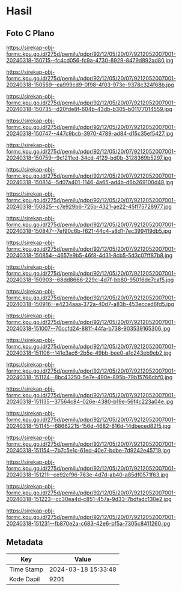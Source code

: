 # Hasil

## Foto C Plano

https://sirekap-obj-formc.kpu.go.id/275d/pemilu/pdpr/92/12/05/20/07/9212052007001-20240318-150715--fc4cd056-fc9a-4730-8929-8479d892ad80.jpg

https://sirekap-obj-formc.kpu.go.id/275d/pemilu/pdpr/92/12/05/20/07/9212052007001-20240318-150559--ea999cd9-0f98-4f03-973e-9378c324f68b.jpg

https://sirekap-obj-formc.kpu.go.id/275d/pemilu/pdpr/92/12/05/20/07/9212052007001-20240318-150735--d20fde8f-604b-43db-b305-b01177014559.jpg

https://sirekap-obj-formc.kpu.go.id/275d/pemilu/pdpr/92/12/05/20/07/9212052007001-20240318-150747--447c9bcb-3970-4789-ad84-d15c35ef5427.jpg

https://sirekap-obj-formc.kpu.go.id/275d/pemilu/pdpr/92/12/05/20/07/9212052007001-20240318-150759--9c1211ed-34cd-4f29-bd0b-3128369b5297.jpg

https://sirekap-obj-formc.kpu.go.id/275d/pemilu/pdpr/92/12/05/20/07/9212052007001-20240318-150814--5d07a401-1146-4a65-ad4b-d6b269100d48.jpg

https://sirekap-obj-formc.kpu.go.id/275d/pemilu/pdpr/92/12/05/20/07/9212052007001-20240318-150825--c7e929b6-725b-4321-ae22-45ff75728977.jpg

https://sirekap-obj-formc.kpu.go.id/275d/pemilu/pdpr/92/12/05/20/07/9212052007001-20240318-150847--7ef90c6b-f621-44c4-a8d1-7ec399419db5.jpg

https://sirekap-obj-formc.kpu.go.id/275d/pemilu/pdpr/92/12/05/20/07/9212052007001-20240318-150854--4657e9b5-46f8-4d31-8cb5-5d3c07ff87b8.jpg

https://sirekap-obj-formc.kpu.go.id/275d/pemilu/pdpr/92/12/05/20/07/9212052007001-20240318-150903--68dd8666-229c-4d7f-bb80-95016de7caf5.jpg

https://sirekap-obj-formc.kpu.go.id/275d/pemilu/pdpr/92/12/05/20/07/9212052007001-20240318-150916--e4234aaa-372a-40d7-a83b-453ecced6fd5.jpg

https://sirekap-obj-formc.kpu.go.id/275d/pemilu/pdpr/92/12/05/20/07/9212052007001-20240318-151007--70ccfd24-881f-44fa-b738-903539165306.jpg

https://sirekap-obj-formc.kpu.go.id/275d/pemilu/pdpr/92/12/05/20/07/9212052007001-20240318-151106--141e3ac6-2b5e-49bb-bee0-a1c243eb9eb2.jpg

https://sirekap-obj-formc.kpu.go.id/275d/pemilu/pdpr/92/12/05/20/07/9212052007001-20240318-151124--8bc43250-5e7e-490e-895b-79b15766dbf0.jpg

https://sirekap-obj-formc.kpu.go.id/275d/pemilu/pdpr/92/12/05/20/07/9212052007001-20240318-151135--37564c84-026e-4380-b19e-56f4c223a04e.jpg

https://sirekap-obj-formc.kpu.go.id/275d/pemilu/pdpr/92/12/05/20/07/9212052007001-20240318-151145--68662215-156d-4682-816d-14dbeced82f5.jpg

https://sirekap-obj-formc.kpu.go.id/275d/pemilu/pdpr/92/12/05/20/07/9212052007001-20240318-151154--7b7c5e1c-61ed-40e7-bdbe-7d9242e45719.jpg

https://sirekap-obj-formc.kpu.go.id/275d/pemilu/pdpr/92/12/05/20/07/9212052007001-20240318-151211--ce92cf96-763e-4d7d-ab40-a85df0571f63.jpg

https://sirekap-obj-formc.kpu.go.id/275d/pemilu/pdpr/92/12/05/20/07/9212052007001-20240318-151223--cc30ea4d-c851-457a-9d33-7bdfadc130e2.jpg

https://sirekap-obj-formc.kpu.go.id/275d/pemilu/pdpr/92/12/05/20/07/9212052007001-20240318-151231--fb870e2a-c683-42e6-bf5a-7305c8411260.jpg


## Metadata

| Key        | Value               |
| ---------- | ------------------- |
| Time Stamp | 2024-03-18 15:33:48 |
| Kode Dapil | 9201                |



